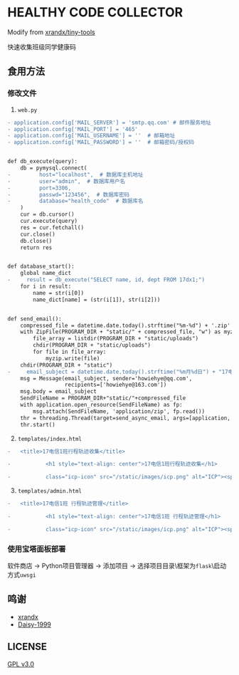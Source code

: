 # HEALTHY CODE COLLECTOR

Modify from [xrandx/tiny-tools](https://github.com/xrandx/tiny-tools)

快速收集班级同学健康码

## 食用方法

### 修改文件

1. `web.py`

``` diff
- application.config['MAIL_SERVER'] = 'smtp.qq.com' # 邮件服务地址
- application.config['MAIL_PORT'] = '465'
- application.config['MAIL_USERNAME'] = ''  # 邮箱地址
- application.config['MAIL_PASSWORD'] = ''  # 邮箱密码/授权码


def db_execute(query):
    db = pymysql.connect(
-         host="localhost",  # 数据库主机地址
-         user="admin",  # 数据库用户名
-         port=3306,
-         passwd="123456",  # 数据库密码
-         database="health_code"  # 数据库名
    )
    cur = db.cursor()
    cur.execute(query)
    res = cur.fetchall()
    cur.close()
    db.close()
    return res


def database_start():
    global name_dict
-     result = db_execute("SELECT name, id, dept FROM 17dx1;")
    for i in result:
        name = str(i[0])
        name_dict[name] = (str(i[1]), str(i[2]))


def send_email():
    compressed_file = datetime.date.today().strftime("%m-%d") + '.zip'
    with ZipFile(PROGRAM_DIR + "static/" + compressed_file, "w") as myzip:
        file_array = listdir(PROGRAM_DIR + "static/uploads")
        chdir(PROGRAM_DIR + "static/uploads")
        for file in file_array:
            myzip.write(file)
    chdir(PROGRAM_DIR + "static")
-     email_subject = datetime.date.today().strftime("%m月%d日") + "17电信1班 行程轨迹"
    msg = Message(email_subject, sender='howiehye@qq.com',
                  recipients=['howiehye@163.com'])
    msg.body = email_subject
    SendFileName = PROGRAM_DIR+"static/"+compressed_file
    with application.open_resource(SendFileName) as fp:
        msg.attach(SendFileName, 'application/zip', fp.read())
    thr = threading.Thread(target=send_async_email, args=[application, msg])
    thr.start()
```

2. `templates/index.html`

``` diff
-   <title>17电信1班行程轨迹收集</title>

-           <h1 style="text-align: center">17电信1班行程轨迹收集</h1>

-           class="icp-icon" src="/static/images/icp.png" alt="ICP"><span>苏ICP备20045438号-1</span></a>
```

3. `templates/admin.html`

``` diff
-   <title>17电信1班 行程轨迹管理</title>

-           <h1 style="text-align: center">17电信1班 行程轨迹管理</h1>

-           class="icp-icon" src="/static/images/icp.png" alt="ICP"><span>苏ICP备20045438号-1</span></a>
```

### 使用宝塔面板部署

软件商店 -> Python项目管理器 -> 添加项目 -> 选择项目目录\框架为`flask`\启动方式`uwsgi`

## 鸣谢

- [xrandx](https://github.com/xrandx)
- [Daisy-1999](https://github.com/Daisy-1999)

## LICENSE

[GPL v3.0](./LICENSE)